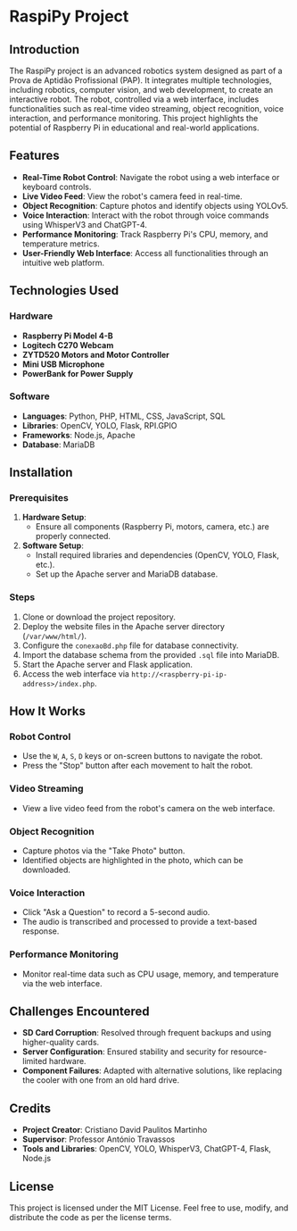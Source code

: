 # RaspiPy Project

## Introduction
The RaspiPy project is an advanced robotics system designed as part of a Prova de Aptidão Profissional (PAP). It integrates multiple technologies, including robotics, computer vision, and web development, to create an interactive robot. The robot, controlled via a web interface, includes functionalities such as real-time video streaming, object recognition, voice interaction, and performance monitoring. This project highlights the potential of Raspberry Pi in educational and real-world applications.

## Features
- **Real-Time Robot Control**: Navigate the robot using a web interface or keyboard controls.
- **Live Video Feed**: View the robot's camera feed in real-time.
- **Object Recognition**: Capture photos and identify objects using YOLOv5.
- **Voice Interaction**: Interact with the robot through voice commands using WhisperV3 and ChatGPT-4.
- **Performance Monitoring**: Track Raspberry Pi's CPU, memory, and temperature metrics.
- **User-Friendly Web Interface**: Access all functionalities through an intuitive web platform.

## Technologies Used
### Hardware
- **Raspberry Pi Model 4-B**
- **Logitech C270 Webcam**
- **ZYTD520 Motors and Motor Controller**
- **Mini USB Microphone**
- **PowerBank for Power Supply**

### Software
- **Languages**: Python, PHP, HTML, CSS, JavaScript, SQL
- **Libraries**: OpenCV, YOLO, Flask, RPI.GPIO
- **Frameworks**: Node.js, Apache
- **Database**: MariaDB

## Installation
### Prerequisites
1. **Hardware Setup**:
   - Ensure all components (Raspberry Pi, motors, camera, etc.) are properly connected.
2. **Software Setup**:
   - Install required libraries and dependencies (OpenCV, YOLO, Flask, etc.).
   - Set up the Apache server and MariaDB database.

### Steps
1. Clone or download the project repository.
2. Deploy the website files in the Apache server directory (`/var/www/html/`).
3. Configure the `conexaoBd.php` file for database connectivity.
4. Import the database schema from the provided `.sql` file into MariaDB.
5. Start the Apache server and Flask application.
6. Access the web interface via `http://<raspberry-pi-ip-address>/index.php`.

## How It Works
### Robot Control
- Use the `W`, `A`, `S`, `D` keys or on-screen buttons to navigate the robot.
- Press the "Stop" button after each movement to halt the robot.

### Video Streaming
- View a live video feed from the robot's camera on the web interface.

### Object Recognition
- Capture photos via the "Take Photo" button.
- Identified objects are highlighted in the photo, which can be downloaded.

### Voice Interaction
- Click "Ask a Question" to record a 5-second audio.
- The audio is transcribed and processed to provide a text-based response.

### Performance Monitoring
- Monitor real-time data such as CPU usage, memory, and temperature via the web interface.

## Challenges Encountered
- **SD Card Corruption**: Resolved through frequent backups and using higher-quality cards.
- **Server Configuration**: Ensured stability and security for resource-limited hardware.
- **Component Failures**: Adapted with alternative solutions, like replacing the cooler with one from an old hard drive.

## Credits
- **Project Creator**: Cristiano David Paulitos Martinho
- **Supervisor**: Professor António Travassos
- **Tools and Libraries**: OpenCV, YOLO, WhisperV3, ChatGPT-4, Flask, Node.js

## License
This project is licensed under the MIT License. Feel free to use, modify, and distribute the code as per the license terms.

